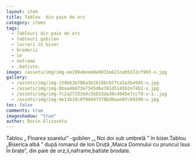```yaml
---
layout: item
title: Tablou  din paie de orz
category: items
tags:
  - Tablouri din paie de orz
  - tablouri gobilen
  - lucrari in biser
  - broderii
  - ie
  - naframe
  - .batiste.
image: /assets/img/img-ee190abeee8e8831e621ceb5d72cf903-v.jpg
gallery:
  - /assets/img/img-159bb1b786a3b2618bc677ca5a3be945-v.jpg
  - /assets/img/img-8baa4b673e7345dbe781d5145b2e74b2-v.jpg
  - /assets/img/img-7c2a27333a9c5b833da30c4845e7ccf0-v-1-.jpg
  - /assets/img/img-4e11b34c0f9d447378bd9aae0fc69399-v.jpg
toc: false
comments: true
imageshadow: "true"
author: Dorin Elizaveta
---
```

Tablou „  Floarea soarelui” -gobilen ,„ Noi doi sub umbrelă ” în biser.Tablou „Biserica albă ” după romanul  de Ion Druță ,Maica Domnului cu pruncul Isus în brațe”, din paie de orz,ii,naframe,batiste brodate.